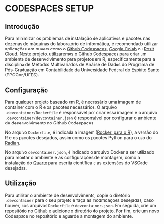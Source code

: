 # CODESPACES SETUP

## Introdução

Para minimizar os problemas de instalação de aplicativos e pacotes nas dezenas de máquinas do laboratório de informática, é recomendado utilizar aplicações em nuvem como o [Github Codespaces](https://github.com/features/codespaces), [Google Colab](https://colab.research.google.com/) ou [Posit Cloud](https://posit.cloud/). Neste projeto, utilizaremos o Github Codespaces para criar um ambiente de desenvolvimento para projetos em R, especificamente para a disciplina de Métodos Multivariados de Análise de Dados do Programa de Pós-Graduação em Contabilidade da Universidade Federal do Espírito Santo (PPGCon/UFES).

## Configuração

Para qualquer projeto baseado em R, é necessário uma imagem de container com o R e os pacotes necessários. O arquivo `.devcontainer/Dockerfile` é responsável por criar essa imagem e o arquivo `.devcontainer/devcontainer.json` é responsável por configurar o ambiente de desenvolvimento no Github Codespaces.

No arquivo `Dockerfile`, é indicada a imagem ([Rocker, para o R](https://rocker-project.org/)), a versão do R e os pacotes desejados, assim como os pacotes Python para o uso do [Radian](https://github.com/randy3k/radian).

No arquivo `devcontainer.json`, é indicado o arquivo Docker a ser utilizado para montar o ambiente e as configurações de montagem, como a instalação do [Quarto](https://quarto.org/) para escrita científica e as extensões do VSCode desejadas.

## Utilização

Para utilizar o ambiente de desenvolvimento, copie o diretório `.devcontainer` para o seu projeto e faça as modificações desejadas, caso houver, nos arquivos `Dockerfile` e `devcontainer.json`. Em seguida, crie um repositório no Github e adicione o diretório do projeto. Por fim, crie um novo Codespace no repositório e aguarde a montagem do ambiente.